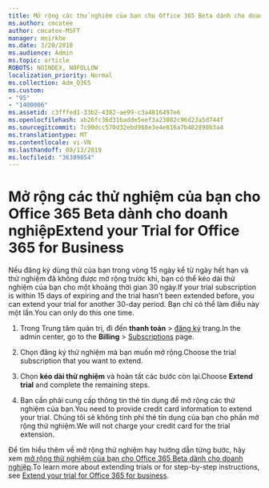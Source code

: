```yaml
---
title: Mở rộng các thử nghiệm của bạn cho Office 365 Beta dành cho doanh nghiệp
ms.author: cmcatee
author: cmcatee-MSFT
manager: mnirkhe
ms.date: 3/20/2018
ms.audience: Admin
ms.topic: article
ROBOTS: NOINDEX, NOFOLLOW
localization_priority: Normal
ms.collection: Adm_O365
ms.custom:
- "95"
- "1400006"
ms.assetid: c3fffed1-33b2-4382-ae99-c3a4816497e6
ms.openlocfilehash: ab26fc36d31badde5eef3a23082c96d23a5d744f
ms.sourcegitcommit: 7c90dcc570d32ebd968e3e4e816a7b482890b3a4
ms.translationtype: MT
ms.contentlocale: vi-VN
ms.lasthandoff: 08/13/2019
ms.locfileid: "36389054"
---
```

# <a name="extend-your-trial-for-office-365-for-business"></a><span data-ttu-id="5c850-102">Mở rộng các thử nghiệm của bạn cho Office 365 Beta dành cho doanh nghiệp</span><span class="sxs-lookup"><span data-stu-id="5c850-102">Extend your Trial for Office 365 for Business</span></span>

<span data-ttu-id="5c850-103">Nếu đăng ký dùng thử của bạn trong vòng 15 ngày kể từ ngày hết hạn và thử nghiệm đã không được mở rộng trước khi, bạn có thể kéo dài thử nghiệm của bạn cho một khoảng thời gian 30 ngày.</span><span class="sxs-lookup"><span data-stu-id="5c850-103">If your trial subscription is within 15 days of expiring and the trial hasn't been extended before, you can extend your trial for another 30-day period.</span></span> <span data-ttu-id="5c850-104">Bạn chỉ có thể làm điều này một lần.</span><span class="sxs-lookup"><span data-stu-id="5c850-104">You can only do this one time.</span></span>
  
1. <span data-ttu-id="5c850-105">Trong Trung tâm quản trị, đi đến **thanh toán** \> [đăng ký](https://go.microsoft.com/fwlink/p/?linkid=842054) trang.</span><span class="sxs-lookup"><span data-stu-id="5c850-105">In the admin center, go to the **Billing** \> [Subscriptions](https://go.microsoft.com/fwlink/p/?linkid=842054) page.</span></span>

2. <span data-ttu-id="5c850-106">Chọn đăng ký thử nghiệm mà bạn muốn mở rộng.</span><span class="sxs-lookup"><span data-stu-id="5c850-106">Choose the trial subscription that you want to extend.</span></span>

3. <span data-ttu-id="5c850-107">Chọn **kéo dài thử nghiệm** và hoàn tất các bước còn lại.</span><span class="sxs-lookup"><span data-stu-id="5c850-107">Choose **Extend trial** and complete the remaining steps.</span></span>

4. <span data-ttu-id="5c850-108">Bạn cần phải cung cấp thông tin thẻ tín dụng để mở rộng các thử nghiệm của bạn.</span><span class="sxs-lookup"><span data-stu-id="5c850-108">You need to provide credit card information to extend your trial.</span></span> <span data-ttu-id="5c850-109">Chúng tôi sẽ không tính phí thẻ tín dụng của bạn cho phần mở rộng thử nghiệm.</span><span class="sxs-lookup"><span data-stu-id="5c850-109">We will not charge your credit card for the trial extension.</span></span>

<span data-ttu-id="5c850-110">Để tìm hiểu thêm về mở rộng thử nghiệm hay hướng dẫn từng bước, hãy xem [mở rộng thử nghiệm của bạn cho Office 365 Beta dành cho doanh nghiệp](https://docs.microsoft.com/en-us/office365/admin/subscriptions-and-billing/extend-your-trial).</span><span class="sxs-lookup"><span data-stu-id="5c850-110">To learn more about extending trials or for step-by-step instructions, see [Extend your trial for Office 365 for business](https://docs.microsoft.com/en-us/office365/admin/subscriptions-and-billing/extend-your-trial).</span></span>